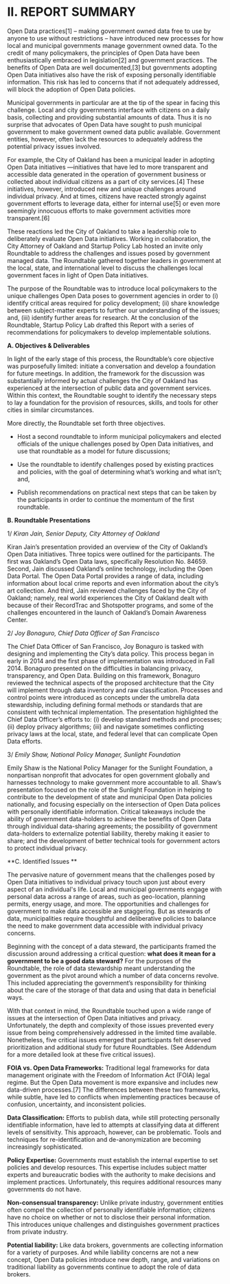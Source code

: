 # **II.	REPORT SUMMARY**

Open Data practices[1] – making government owned data free to use by anyone to use without restrictions – have introduced new processes for how local and municipal governments manage government owned data. To the credit of many policymakers, the principles of Open Data have been enthusiastically embraced in legislation[2]  and government practices. The benefits of Open Data are well documented,[3] but governments adopting Open Data initiatives also have the risk of exposing personally identifiable information. This risk has led to concerns that if not adequately addressed, will block the adoption of Open Data policies.  

Municipal governments in particular are at the tip of the spear in facing this challenge. Local and city governments interface with citizens on a daily basis, collecting and providing substantial amounts of data. Thus it is no surprise that advocates of Open Data have sought to push municipal government to make government owned data public available. Government entities, however, often lack the resources to adequately address the potential privacy issues involved. 

For example, the City of Oakland has been a municipal leader in adopting Open Data initiatives —initiatives that have led to more transparent and accessible data generated in the operation of government business or collected about individual citizens as a part of city services.[4] These initiatives, however, introduced new and unique challenges around individual privacy. And at times, citizens have reacted strongly against government efforts to leverage data, either for internal use[5] or even more seemingly innocuous efforts to make government activities more transparent.[6]   

These reactions led the City of Oakland to take a leadership role to deliberately evaluate Open Data initiatives. Working in collaboration, the City Attorney of Oakland and Startup Policy Lab hosted an invite only Roundtable to address the challenges and issues posed by government managed data. The Roundtable gathered together leaders in government at the local, state, and international level to discuss the challenges local government faces in light of Open Data initiatives. 

The purpose of the Roundtable was to introduce local policymakers to the unique challenges Open Data poses to government agencies in order to (i) identify critical areas required for policy development; (ii) share knowledge between subject-matter experts to further our understanding of the issues; and, (iii) identify further areas for research. At the conclusion of the Roundtable, Startup Policy Lab drafted this Report with a series of recommendations for policymakers to develop implementable solutions.
 
**A.	Objectives & Deliverables**

In light of the early stage of this process, the Roundtable’s core objective was purposefully limited: initiate a conversation and develop a foundation for future meetings. In addition, the framework for the discussion was substantially informed by actual challenges the City of Oakland has experienced at the intersection of public data and government services. Within this context, the Roundtable sought to identify the necessary steps to lay a foundation for the provision of resources, skills, and tools for other cities in similar circumstances. 

More directly, the Roundtable set forth three objectives.  

-	Host a second roundtable to inform municipal policymakers and elected officials of the unique challenges posed by Open Data initiatives, and use that roundtable as a model for future discussions;

-	Use the roundtable to identify challenges posed by existing practices and policies, with the goal of determining what’s working and what isn’t; and,

-	Publish recommendations on practical next steps that can be taken by the participants in order to continue the momentum of the first roundtable.

**B.	Roundtable Presentations**

1/ *Kiran Jain, Senior Deputy, City Attorney of Oakland*

Kiran Jain’s presentation provided an overview of the City of Oakland’s Open Data initiatives. Three topics were outlined for the participants. The first was Oakland’s Open Data laws, specifically Resolution No. 84659. Second, Jain discussed Oakland’s online technology, including the Open Data Portal. The Open Data Portal provides a range of data, including information about local crime reports and even information about the city’s art collection. And third, Jain reviewed challenges faced by the City of Oakland; namely, real world experiences the City of Oakland dealt with because of their RecordTrac and Shotspotter programs, and some of the challenges encountered in the launch of Oakland’s Domain Awareness Center.

2/ *Joy Bonaguro, Chief Data Officer of San Francisco*

The Chief Data Officer of San Francisco, Joy Bonaguro is tasked with designing and implementing the City’s data policy. This process began in early in 2014 and the first phase of implementation was introduced in Fall 2014. Bonaguro presented on the difficulties in balancing privacy, transparency, and Open Data. Building on this framework, Bonaguro reviewed the technical aspects of the proposed architecture that the City will implement through data inventory and raw classification. Processes and control points were introduced as concepts under the umbrella data stewardship, including defining formal methods or standards that are consistent with technical implementation. The presentation highlighted the Chief Data Officer’s efforts to: (i) develop standard methods and processes; (ii) deploy privacy algorithms; (iii) and navigate sometimes conflicting privacy laws at the local, state, and federal level that can complicate Open Data efforts. 

3/	*Emily Shaw, National Policy Manager, Sunlight Foundation*

Emily Shaw is the National Policy Manager for the Sunlight Foundation, a nonpartisan nonprofit that advocates for open government globally and harnesses technology to make government more accountable to all. Shaw’s presentation focused on the role of the Sunlight Foundation in helping to contribute to the development of state and municipal Open Data policies nationally, and focusing especially on the intersection of Open Data polices with personally identifiable information. Critical takeaways include the ability of government data-holders to achieve the benefits of Open Data through individual data-sharing agreements; the possibility of government data-holders to externalize potential liability, thereby making it easier to share; and the development of better technical tools for government actors to protect individual privacy. 

**C.	Identified Issues **

The pervasive nature of government means that the challenges posed by Open Data initiatives to individual privacy touch upon just about every aspect of an individual's life. Local and municipal governments engage with personal data across a range of areas, such as geo-location, planning permits, energy usage, and more. The opportunities and challenges for government to make data accessible are staggering. But as stewards of data, municipalities require thoughtful and deliberative policies to balance the need to make government data accessible with individual privacy concerns.

Beginning with the concept of a data steward, the participants framed the discussion around addressing a critical question: **what does it mean for a government to be a good data steward?** For the purposes of the Roundtable, the role of data stewardship meant understanding the government as the pivot around which a number of data concerns revolve. This included appreciating the government’s responsibility for thinking about the care of the storage of that data and using that data in beneficial ways.

With that context in mind, the Roundtable touched upon a wide range of issues at the intersection of Open Data initiatives and privacy. Unfortunately, the depth and complexity of those issues prevented every issue from being comprehensively addressed in the limited time available. Nonetheless, five critical issues emerged that participants felt deserved prioritization and additional study for future Roundtables. (See Addendum for a more detailed look at these five critical issues).

**FOIA vs. Open Data Frameworks:** Traditional legal frameworks for data management originate with the Freedom of Information Act (FOIA) legal regime. But the Open Data movement is more expansive and includes new data-driven processes.[7] The differences between these two frameworks, while subtle, have led to conflicts when implementing practices because of confusion, uncertainty, and inconsistent policies. 

**Data Classification:** Efforts to publish data, while still protecting personally identifiable information, have led to attempts at classifying data at different levels of sensitivity. This approach, however, can be problematic. Tools and techniques for re-identification and de-anonymization are becoming increasingly sophisticated. 

**Policy Expertise:** Governments must establish the internal expertise to set policies and develop resources. This expertise includes subject matter experts and bureaucratic bodies with the authority to make decisions and implement practices. Unfortunately, this requires additional resources many governments do not have.

**Non-consensual transparency:** Unlike private industry, government entities often compel the collection of personally identifiable information; citizens have no choice on whether or not to disclose their personal information. This introduces unique challenges and distinguishes government practices from private industry.

**Potential liability:** Like data brokers, governments are collecting information for a variety of purposes. And while liability concerns are not a new concept, Open Data policies introduce new depth, range, and variations on traditional liability as governments continue to adopt the role of data brokers.